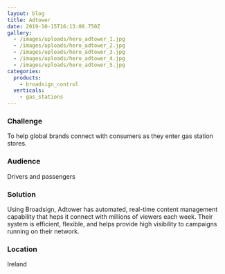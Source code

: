 ```yaml
---
layout: blog
title: Adtower
date: 2019-10-15T16:13:08.750Z
gallery:
  - /images/uploads/hero_adtower_1.jpg
  - /images/uploads/hero_adtower_2.jpg
  - /images/uploads/hero_adtower_3.jpg
  - /images/uploads/hero_adtower_4.jpg
  - /images/uploads/hero_adtower_5.jpg
categories:
  products:
    - broadsign_control
  verticals:
    - gas_stations
---
```

### Challenge
To help global brands connect with consumers as they enter gas station stores.
### Audience
Drivers and passengers
### Solution
Using Broadsign, Adtower has automated, real-time content management capability that heps it connect with millions of viewers each week. Their system is efficient, flexible, and helps provide high visibility to campaigns running on their network.
### Location
Ireland
